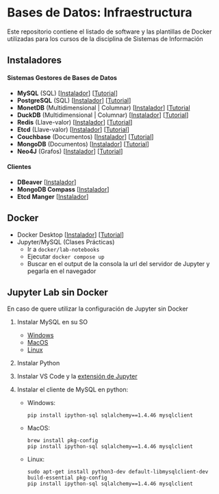# Bases de Datos: Infraestructura

Este repositorio contiene el listado de software y las plantillas de Docker utilizadas para los cursos de la disciplina de Sistemas de Información

## Instaladores

#### Sistemas Gestores de Bases de Datos

- **MySQL** (SQL) [[Instalador](https://dev.mysql.com/downloads/installer/)] [[Tutorial](https://www.youtube.com/watch?v=u96rVINbAUI)]
- **PostgreSQL** (SQL) [[Instalador](https://www.postgresql.org/download/)] [[Tutorial](https://www.youtube.com/watch?v=uN0AfifH1TA&t=40s)]
- **MonetDB** (Multidimensional | Columnar) [[Instalador](https://www.monetdb.org/easy-setup/)] [[Tutorial](https://www.youtube.com/watch?v=G9vqMxhRr04&list=PLAATrwEHac5jMc-5FU_bkPn8RUBOKCoQp)
- **DuckDB** (Multidimensional | Columnar) [[Instalador](https://duckdb.org/docs/installation/?version=stable&environment=cli&platform=win&download_method=package_manager&architecture=x86_64)] [[Tutorial](https://www.youtube.com/watch?v=ZX5FdqzGT1E&t=19s)]
- **Redis** (Llave-valor) [[Instalador](https://redis.io/docs/latest/operate/oss_and_stack/install/install-stack/binaries/)] [[Tutorial](https://redis.io/docs/latest/operate/oss_and_stack/install/install-stack/)] 
- **Etcd** (Llave-valor) [[Instalador](https://github.com/etcd-io/etcd/releases/)] [[Tutorial](https://github.com/etcd-io/etcd/releases/)] 
- **Couchbase** (Documentos) [[Instalador](https://www.couchbase.com/downloads/?family=couchbase-server)] [[Tutorial](https://www.youtube.com/watch?v=ZJP-4jT0Tj8)] 
- **MongoDB** (Documentos) [[Instalador](https://www.mongodb.com/try/download/community)] [[Tutorial](https://www.mongodb.com/docs/manual/installation/)]
- **Neo4J** (Grafos) [[Instalador](https://neo4j.com/deployment-center/)] [[Tutorial](https://www.youtube.com/watch?v=qAFivl3z8jo)]

#### Clientes

- **DBeaver** [[Instalador](https://dbeaver.io/download/)]
- **MongoDB Compass** [[Instalador](https://www.mongodb.com/try/download/compass)]
- **Etcd Manger** [[Instalador](https://etcdmanager.io/)]

## Docker

- Docker Desktop [[Instalador](https://www.docker.com/products/docker-desktop/)] [[Tutorial](https://www.youtube.com/watch?v=ZyBBv1JmnWQ)]
- Jupyter/MySQL (Clases Prácticas)
  - Ir a `docker/lab-notebooks` 
  - Ejecutar `docker compose up`
  - Buscar en el output de la consola la url del servidor de Jupyter y pegarla en el navegador 


## Jupyter Lab sin Docker

En caso de quere utilizar la configuración de Jupyter sin Docker

1. Instalar MySQL en su SO

   - [Windows](https://dev.mysql.com/doc/refman/8.4/en/windows-installation.html)
   - [MacOS](https://dev.mysql.com/doc/refman/8.4/en/macos-installation.html)
   - [Linux](https://dev.mysql.com/doc/refman/8.4/en/linux-installation.html)

2. Instalar Python

3. Instalar VS Code y la [extensión de Jupyter](https://marketplace.visualstudio.com/items?itemName=ms-toolsai.jupyter)

4. Instalar el cliente de MySQL en python:

   - Windows:

     ```
     pip install ipython-sql sqlalchemy==1.4.46 mysqlclient
     ```

   - MacOS:

     ```
     brew install pkg-config
     pip install ipython-sql sqlalchemy==1.4.46 mysqlclient
     ```

   - Linux:

     ```
     sudo apt-get install python3-dev default-libmysqlclient-dev build-essential pkg-config
     pip install ipython-sql sqlalchemy==1.4.46 mysqlclient
     ```

     
